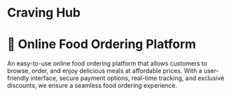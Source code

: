 # Craving Hub
# 🍔 Online Food Ordering Platform  

An easy-to-use online food ordering platform that allows customers to browse, order, and enjoy delicious meals at affordable prices. With a user-friendly interface, secure payment options, real-time tracking, and exclusive discounts, we ensure a seamless food ordering experience.  


